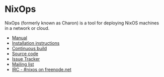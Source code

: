 NixOps
====

NixOps (formerly known as Charon) is a tool for deploying NixOS
machines in a network or cloud.

* [Manual](http://hydra.nixos.org/job/nixops/master/tarball/latest/download-by-type/doc/manual)
* [Installation instructions](http://hydra.nixos.org/job/nixops/master/tarball/latest/download-by-type/doc/manual#chap-installation)
* [Continuous build](http://hydra.nixos.org/jobset/nixops/master#tabs-jobs)
* [Source code](https://github.com/NixOS/nixops)
* [Issue Tracker](https://github.com/NixOS/nixops/issues)
* [Mailing list](http://lists.science.uu.nl/mailman/listinfo/nix-dev)
* [IRC - #nixos on freenode.net](irc://irc.freenode.net/#nixos)
